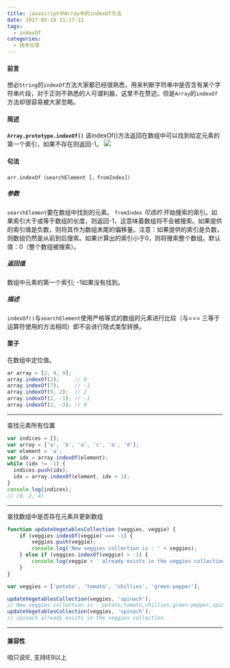 ```yaml
---
title: javascript中Array中的indexOf方法
date: 2017-05-18 11:17:11
tags:
  - indexOf
categories:
  - 技术分享
---
```


#### 前言
想必`String`的`indexOf`方法大家都已经很熟悉，用来判断字符串中是否含有某个字符串片段，对于正则不熟悉的人可谓利器，这里不在赘述。但是`Array`的`indexOf`方法却很容易被大家忽略。
<!--more-->
#### 简述
**`Array.prototype.indexOf()`**
该indexOf()方法返回在数组中可以找到给定元素的第一个索引，如果不存在则返回-1。
![](http://www.leqikeji.cn/blogImg/Array.indexof.png)

#### 句法
	arr.indexOf（searchElement [，fromIndex]）
##### 参数
`searchElement`要在数组中找到的元素。
`fromIndex` *可选的*
开始搜索的索引。如果索引大于或等于数组的长度，则返回-1，这意味着数组将不会被搜索。如果提供的索引值是负数，则将其作为数组末尾的偏移量。注意：如果提供的索引是负数，则数组仍然是从前到后搜索。如果计算出的索引小于0，则将搜索整个数组。默认值：0（整个数组被搜索）。
##### 返回值
数组中元素的第一个索引; -1如果没有找到。

##### 描述
`indexOf()`与`searchElement`使用严格等式的数组的元素进行比较（与=== 三等于运算符使用的方法相同）即不会进行隐式类型转换。

#### 栗子
在数组中定位值。
```javascript
ar array = [2, 9, 9];
array.indexOf(2);     // 0
array.indexOf(7);     // -1
array.indexOf(9, 2);  // 2
array.indexOf(2, -1); // -1
array.indexOf(2, -3); // 0
```
****
查找元素所有位置
```javascript
var indices = [];
var array = ['a', 'b', 'a', 'c', 'a', 'd'];
var element = 'a';
var idx = array.indexOf(element);
while (idx != -1) {
  indices.push(idx);
  idx = array.indexOf(element, idx + 1);
}
console.log(indices);
// [0, 2, 4]
```
****
查找数组中是否存在元素并更新数组
```javascript
function updateVegetablesCollection (veggies, veggie) {
    if (veggies.indexOf(veggie) === -1) {
        veggies.push(veggie);
        console.log('New veggies collection is : ' + veggies);
    } else if (veggies.indexOf(veggie) > -1) {
        console.log(veggie + ' already exists in the veggies collection.');
    }
}

var veggies = ['potato', 'tomato', 'chillies', 'green-pepper'];

updateVegetablesCollection(veggies, 'spinach');
// New veggies collection is : potato,tomato,chillies,green-pepper,spinach
updateVegetablesCollection(veggies, 'spinach');
// spinach already exists in the veggies collection.
```
****

#### 兼容性
咱只说IE, 支持IE9以上